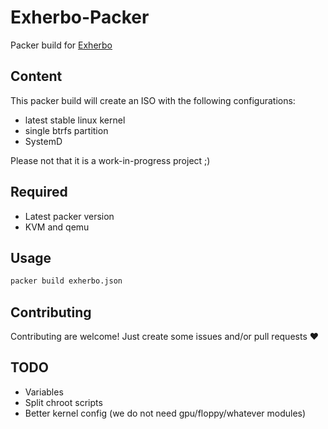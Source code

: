 # Exherbo-Packer

Packer build for [Exherbo](http://exherbo.org)

## Content

This packer build will create an ISO with the following configurations:

* latest stable linux kernel
* single btrfs partition
* SystemD

Please not that it is a work-in-progress project ;)

## Required

* Latest packer version
* KVM and qemu

## Usage

```bash
packer build exherbo.json
```

## Contributing

Contributing are welcome! Just create some issues and/or pull requests ❤️

## TODO

* Variables
* Split chroot scripts
* Better kernel config (we do not need gpu/floppy/whatever modules)
